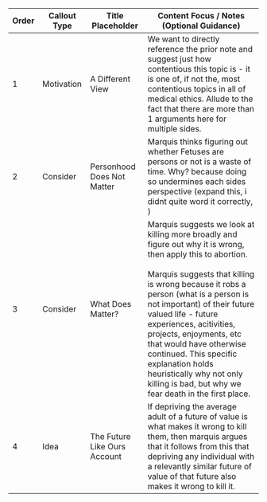 
| **Order** | **Callout Type** | **Title Placeholder**        | **Content Focus / Notes (Optional Guidance)**                                                                                                                                                                                                                                                                                                                                                                                                                                 |
| --------- | ---------------- | ---------------------------- | ----------------------------------------------------------------------------------------------------------------------------------------------------------------------------------------------------------------------------------------------------------------------------------------------------------------------------------------------------------------------------------------------------------------------------------------------------------------------------- |
| 1         | Motivation       | A Different View             | We want to directly reference the prior note and suggest just how contentious this topic is - it is one of, if not the, most contentious topics in all of medical ethics. Allude to the fact that there are more than 1 arguments here for multiple sides.                                                                                                                                                                                                                    |
| 2         | Consider         | Personhood Does Not Matter   | Marquis thinks figuring out whether Fetuses are persons or not is a waste of time. Why? because doing so undermines each sides perspective (expand this, i didnt quite word it correctly, )                                                                                                                                                                                                                                                                                   |
| 3         | Consider         | What Does Matter?            | Marquis suggests we look at killing more broadly and figure out why it is wrong, then apply this to abortion.  <br><br>Marquis suggests that killing is wrong because it robs a person (what is a person is not important) of their future valued life - future experiences, acitivities, projects, enjoyments, etc that would have otherwise continued. This specific explanation holds heuristically why not only killing is bad, but why we fear death in the first place. |
| 4         | Idea             | The Future Like Ours Account | If depriving the average adult of a future of value is what makes it wrong to kill them, then marquis argues that it follows from this that depriving any individual with a relevantly similar future of value of that future also makes it wrong to kill it.                                                                                                                                                                                                                 |

 